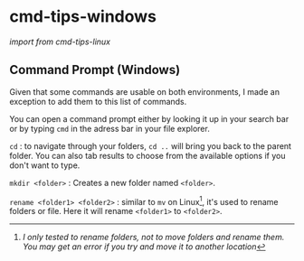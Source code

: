 ﻿# cmd-tips-windows


*import from cmd-tips-linux*
## Command Prompt (Windows)

Given that some commands are usable on both environments,  I made an exception to add them to this list of commands.

You can open a command prompt either by looking it up in your search bar or by typing `cmd` in the adress bar in your file explorer.

`cd` : to navigate through your folders, `cd ..` will bring you back to the parent folder.
You can also tab results to choose from the available options if you don't want to type.

`mkdir <folder>` : Creates a new folder named `<folder>`.

`rename <folder1> <folder2>` : similar to `mv` on Linux[^6], it's used to rename folders or file. Here it will rename `<folder1>` to `<folder2>`.

[^6]: _I only tested to rename folders, not to move folders and rename them. You may get an error if you try and move it to another location_
